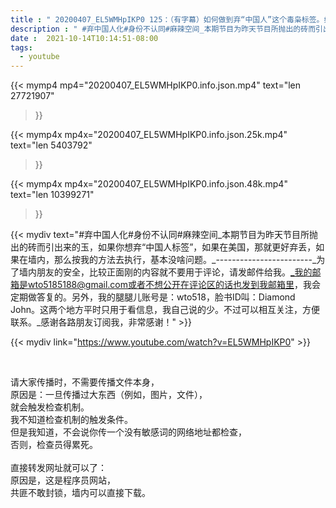```yaml
---
title : " 20200407_EL5WMHpIKP0 125：（有字幕）如何做到弃“中国人”这个毒枭标签。如果你不想让自己被“中国人”标签捂着，那么本期节目就是你必须要看的。 "
description : " #弃中国人化#身份不认同#麻辣空间_本期节目为昨天节目所抛出的砖而引出来的玉，如果你想弃“中国人标签”，如果在美国，那就更好弃丢，如果在墙内，那么按我的方法去执行，基本没啥问题。_------------------------_为了墙内朋友的安全，比较正面刚的内容就不要用于评论，请发邮件给我。_我的邮箱是wto5185188@gmail.com或者不想公开在评论区的话也发到我邮箱里，我会定期做答复的。另外，我的腿腿儿账号是：wto518，脸书ID叫：Diamond John。这两个地方平时只用于看信息，我自己说的少。不过可以相互关注，方便联系。_感谢各路朋友订阅我，非常感谢！ "
date :  2021-10-14T10:14:51-08:00
tags:
  - youtube
---
```


{{< mymp4 mp4="20200407_EL5WMHpIKP0.info.json.mp4" 
text="len 27721907"
>}}

{{< mymp4x  mp4x="20200407_EL5WMHpIKP0.info.json.25k.mp4"
text="len 5403792"
>}}

{{< mymp4x  mp4x="20200407_EL5WMHpIKP0.info.json.48k.mp4"
text="len 10399271"
>}}


{{< mydiv text="#弃中国人化#身份不认同#麻辣空间_本期节目为昨天节目所抛出的砖而引出来的玉，如果你想弃“中国人标签”，如果在美国，那就更好弃丢，如果在墙内，那么按我的方法去执行，基本没啥问题。_------------------------_为了墙内朋友的安全，比较正面刚的内容就不要用于评论，请发邮件给我。_我的邮箱是wto5185188@gmail.com或者不想公开在评论区的话也发到我邮箱里，我会定期做答复的。另外，我的腿腿儿账号是：wto518，脸书ID叫：Diamond John。这两个地方平时只用于看信息，我自己说的少。不过可以相互关注，方便联系。_感谢各路朋友订阅我，非常感谢！" >}}
<br>

{{< mydiv link="https://www.youtube.com/watch?v=EL5WMHpIKP0" >}}


<br>

请大家传播时，不需要传播文件本身，<br>
原因是：一旦传播过大东西（例如，图片，文件），<br>
就会触发检查机制。<br>
我不知道检查机制的触发条件。<br>
但是我知道，不会说你传一个没有敏感词的网络地址都检查，<br>
否则，检查员得累死。<br><br>
直接转发网址就可以了：<br>
原因是，这是程序员网站，<br>
共匪不敢封锁，墙内可以直接下载。


